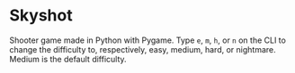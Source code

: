 # Skyshot
Shooter game made in Python with Pygame. Type `e`, `m`, `h`, or `n` on the CLI to change the difficulty to, respectively, easy, medium, hard, or nightmare. Medium is the default difficulty.
